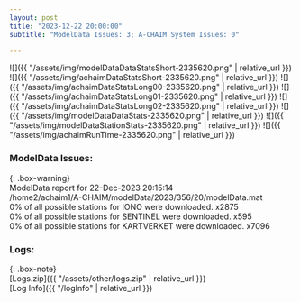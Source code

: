 ```yaml
---
layout: post
title: "2023-12-22 20:00:00"
subtitle: "ModelData Issues: 3; A-CHAIM System Issues: 0"

---
```


![]({{ "/assets/img/modelDataDataStatsShort-2335620.png" | relative_url }})
![]({{ "/assets/img/achaimDataStatsShort-2335620.png" | relative_url }})
![]({{ "/assets/img/achaimDataStatsLong00-2335620.png" | relative_url }})
![]({{ "/assets/img/achaimDataStatsLong01-2335620.png" | relative_url }})
![]({{ "/assets/img/achaimDataStatsLong02-2335620.png" | relative_url }})
![]({{ "/assets/img/modelDataDataStats-2335620.png" | relative_url }})
![]({{ "/assets/img/modelDataStationStats-2335620.png" | relative_url }})
![]({{ "/assets/img/achaimRunTime-2335620.png" | relative_url }})


### ModelData Issues:  
  
{: .box-warning}  
 ModelData report for 22-Dec-2023 20:15:14   
 /home2/achaim1/A-CHAIM/modelData/2023/356/20/modelData.mat   
 0% of all possible stations for IONO were downloaded. x2875   
 0% of all possible stations for SENTINEL were downloaded. x595   
 0% of all possible stations for KARTVERKET were downloaded. x7096   
  


### Logs:  
  
{: .box-note}  
[Logs.zip]({{ "/assets/other/logs.zip" | relative_url }})  
[Log Info]({{ "/logInfo" | relative_url }})  
